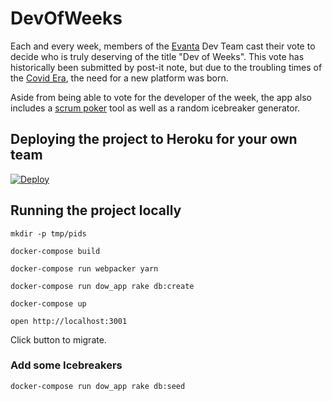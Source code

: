 # DevOfWeeks
Each and every week, members of the [Evanta](https://www.evanta.com) Dev Team cast their vote to decide who is truly deserving of the title "Dev of Weeks". This vote has historically been submitted by post-it note, but due to the troubling times of the [Covid Era](https://en.wikipedia.org/wiki/Coronavirus_disease_2019), the need for a new platform was born.

Aside from being able to vote for the developer of the week, the app also includes a [scrum poker](https://en.wikipedia.org/wiki/Planning_poker) tool as well as a random icebreaker generator. 

## Deploying the project to Heroku for your own team
[![Deploy](https://www.herokucdn.com/deploy/button.svg)](https://heroku.com/deploy)

## Running the project locally
`mkdir -p tmp/pids`

`docker-compose build`

`docker-compose run webpacker yarn`

`docker-compose run dow_app rake db:create`

`docker-compose up`

`open http://localhost:3001`

Click button to migrate.

### Add some Icebreakers
`docker-compose run dow_app rake db:seed`
